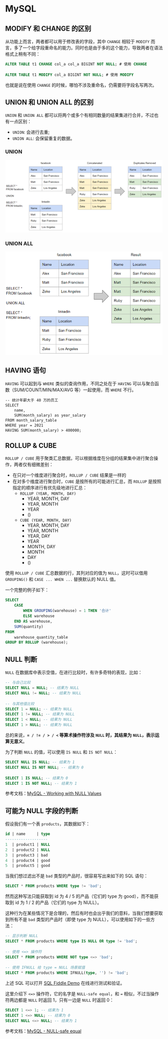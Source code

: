 # MySQL

## MODIFY 和 CHANGE 的区别

从功能上而言，两者都可以用于修改表的字段，其中 `CHANGE` 相较于 `MODIFY` 而言，多了一个给字段重命名的能力。同时也是由于多的这个能力，导致两者在语法格式上稍有不同：

```sql
ALTER TABLE t1 CHANGE col_a col_a BIGINT NOT NULL; # 使用 CHANGE

ALTER TABLE t1 MODIFY col_a BIGINT NOT NULL; # 使用 MODIFY
```

也就是说在使用 `CHANGE` 的时候，哪怕不涉及重命名，仍需要将字段名写两次。

## UNION 和 UNION ALL 的区别

`UNION` 和 `UNION ALL` 都可以将两个或多个有相同数量的结果集进行合并，不过也有一点区别：

- `UNION`: 会进行去重;
- `UNION ALL`: 会保留重复的数据。

### UNION
![UNION](./public/union.png)

### UNION ALL
![UNION ALL](./public/union_all.png)

## HAVING 语句

`HAVING` 可以起到与 `WHERE` 类似的查询作用，不同之处在于 `HAVING` 可以与聚合函数（SUM/COUNT/MIN/MAX/AVG 等）一起使用，而 `WHERE` 不行。

```sql{7}
-- 统计年薪大于 40 万的员工
SELECT
    name,
    SUM(month_salary) as year_salary
FROM month_salary_table
WHERE year = 2021
HAVING SUM(month_salary) > 400000;
```

## ROLLUP & CUBE

`ROLLUP / CUBE` 用于聚类汇总数据，可以根据维度在分组的结果集中进行聚合操作，两者仅有细微差别：

- 在只对一个维度进行聚合时，`ROLLUP / CUBE` 结果是一样的
- 在对多个维度进行聚合时，`CUBE` 是按所有的可能进行汇总，而 `ROLLUP` 是按照指定的顺序进行有优先级地进行汇总：
    - `ROLLUP (YEAR, MONTH, DAY)`
      - YEAR, MONTH, DAY
      - YEAR, MONTH
      - YEAR
      - ()
    - `CUBE (YEAR, MONTH, DAY)`
      - YEAR, MONTH, DAY
      - YEAR, MONTH
      - YEAR, DAY
      - YEAR
      - MONTH, DAY
      - MONTH
      - DAY
      - ()

使用 `ROLLUP / CUBE` 汇总数据的行，其列对应的值为 `NULL`，这时可以借用 `GROUPING()` 和 `CASE ... WHEN ...` 替换默认的 NULL 值。

一个完整的例子如下：

```sql
SELECT 
    CASE
        WHEN GROUPING(warehouse) = 1 THEN '合计'
        ELSE warehouse
    END AS warehouse,
    SUM(quantity)
FROM
    warehouse_quantity_table
GROUP BY ROLLUP (warehouse);
```

## NULL 判断

`NULL` 在数据库中表示空值，在进行比较时，有许多奇特的表现，比如：

```sql
-- 与自己比较
SELECT NULL = NULL; -- 结果为 NULL
SELECT NULL != NULL; -- 结果为 NULL

-- 与其他值比较
SELECT 1 = NULL; -- 结果为 NULL
SELECT 1 != NULL; -- 结果为 NULL
SELECT 1 < NULL; -- 结果为 NULL
SELECT 1 > NULL; -- 结果为 NULL
```

总的来说，**`= / != / > / <` 等算术操作符涉及 `NULL` 时，其结果为 `NULL`，表示运算无意义**。

为了判断 `NULL` 的值，可以使用 `IS NULL` 和 `IS NOT NULL`：

```sql
SELECT NULL IS NULL; -- 结果为 1
SELECT NULL IS NOT NULL; -- 结果为 0

SELECT 1 IS NULL; -- 结果为 0
SELECT 1 IS NOT NULL; -- 结果为 1
```

参考文档：[MySQL - Working with NULL Values](https://dev.mysql.com/doc/refman/8.0/en/working-with-null.html)

## 可能为 NULL 字段的判断

假设我们有一个表 `products`，其数据如下：

```sql
id | name     | type
-------------------
1  | product1 | NULL
2  | product2 | NULL
3  | product3 | bad
4  | product4 | good
5  | product5 | good
```

当我们想过滤出不是 `bad` 类型的产品时，很容易写出来如下的 SQL 语句：

```sql
SELECT * FROM products WHERE type != 'bad';
```

然而这种写法只能获取到 id 为 4 / 5 的产品（它们的 type 为 good），而不能获取到 id 为 1 / 2 的产品（它们的 type 为 NULL）。

这种行为在某些情况下是合理的，然后有时也会出乎我们的意料，当我们想要获取到所有不是 `bad` 类型的产品时（即使 type 为 NULL），可以使用如下的一些方法：

```sql
-- 显示判断 NULL
SELECT * FROM products WHERE type IS NULL OR type != 'bad';

-- 使用 <=> 操作符
SELECT * FROM products WHERE NOT type <=> 'bad';

-- 使用 IFNULL 给 type = NULL 场景赋值
SELECT * FROM products WHERE IFNULL(type, '') != 'bad';
```

上述 SQL 可以打开 [SQL Fiddle Demo](http://www.sqlfiddle.com/#!9/26b3ab/10/0) 在线进行测试和验证。

这里介绍下 `<=>` 操作符，它的名字是 `NULL-safe equal`，和 `=` 相似，不过当操作符两边都是 `NULL` 时返回 1，只有一边是 `NULL` 时返回 0：

```sql
SELECT 1 <=> 1; -- 结果为 1
SELECT 1 <=> NULL; -- 结果为 0
SELECT NULL <=> NULL; -- 结果为 1
```

参考文档：[MySQL - NULL-safe equal](https://dev.mysql.com/doc/refman/8.0/en/comparison-operators.html#operator_equal-to)

<Vssue title="MySQL" />